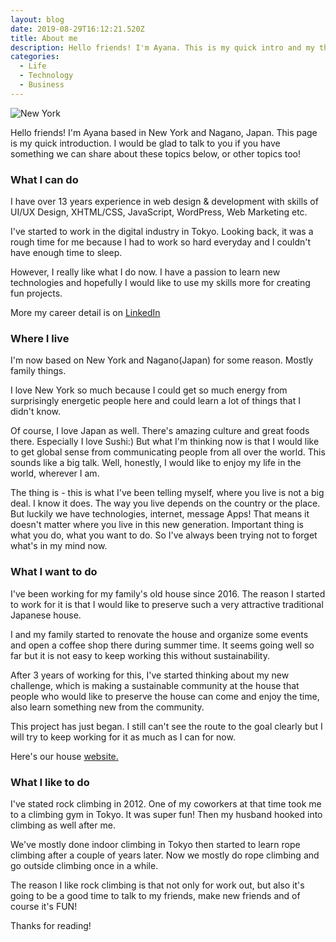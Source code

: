 ```yaml
---
layout: blog
date: 2019-08-29T16:12:21.520Z
title: About me
description: Hello friends! I'm Ayana. This is my quick intro and my thoughts.
categories:
  - Life
  - Technology
  - Business
---
```

![New York](/uploads/img_newyork.jpg)

Hello friends! I'm Ayana based in New York and Nagano, Japan. This page is my quick introduction. I would be glad to talk to you if you have something we can share about these topics below, or other topics too!

<h3>What I can do</h3>
I have over 13 years experience in web design & development with skills of UI/UX Design, XHTML/CSS, JavaScript, WordPress, Web Marketing etc.

I've started to work in the digital industry in Tokyo. Looking back, it was a rough time for me because I had to work so hard everyday and I couldn't have enough time to sleep. 

However, I really like what I do now. I have a passion to learn new technologies and hopefully I would like to use my skills more for creating fun projects.

More my career detail is on <a href="https://www.linkedin.com/in/ayana-osawa-22b623b" target="_blank" rel="noopener noreferrer">LinkedIn</a>

<h3>Where I live</h3>
I'm now based on New York and Nagano(Japan) for some reason. Mostly family things.

I love New York so much because I could get so much energy from surprisingly energetic people here and could learn a lot of things that I didn't know.

Of course, I love Japan as well. There's amazing culture and great foods there. Especially I love Sushi:)
But what I'm thinking now is that I would like to get global sense from communicating people from all over the world. This sounds like a big talk. Well, honestly, I would like to enjoy my life in the world, wherever I am.

The thing is - this is what I've been telling myself, where you live is not a big deal. I know it does. The way you live depends on the country or the place. But luckily we have technologies, internet, message Apps! That means it doesn't matter where you live in this new generation. Important thing is what you do, what you want to do. So I've always been trying not to forget what's in my mind now.

<h3>What I want to do</h3>

I've been working for my family's old house since 2016. The reason I started to work for it is that I would like to preserve such a very attractive traditional Japanese house. 

I and my family started to renovate the house and organize some events and open a coffee shop there during summer time. It seems going well so far but it is not easy to keep working this without sustainability.

After 3 years of working for this, I've started thinking about my new challenge, which is making a sustainable community at the house that people who would like to preserve the house can come and enjoy the time, also learn something new from the community.

This project has just began. I still can't see the route to the goal clearly but I will try to keep working for it as much as I can for now.

Here's our house <a href="https://misawayanohanashi.com/" target="_blank" rel="noopener noreferrer">website.</a>

<!--This is always difficult to say for me. But now one thing I would like to do is that I would like to connect between what I do in Nagano and New York. I don't know how yet. 

Talk is cheap. I know it's not easy to make something happen. But I'm going to do something what I can do in this situation for now. If you have something related to me, feel free to contact me.

1. I would like to establish the life between Japan and New York. Especially, I have an interesting old house in Japan and it's going to be great if I could connect 

2. I would like to 

After all, the important thing for me is enjoying the life with close friends and people and hopefully make them happy, I would say. \

I would like to support local businesses, services related to food, communities for people using my experiences and technologies.-->

<h3>What I like to do</h3>
I've stated rock climbing in 2012. One of my coworkers at that time took me to a climbing gym in Tokyo. It was super fun! Then my husband hooked into climbing as well after me. 

We've mostly done indoor climbing in Tokyo then started to learn rope climbing after a couple of years later. Now we mostly do rope climbing and go outside climbing once in a while.

The reason I like rock climbing is that not only for work out, but also it's going to be a good time to talk to my friends, make new friends and of course it's FUN!

Thanks for reading!
